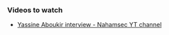 ### Videos to watch

- [ Yassine Aboukir interview - Nahamsec YT channel ](https://youtu.be/FU1fWMwGMuY)
